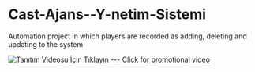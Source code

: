 # Cast-Ajans--Y-netim-Sistemi
Automation project in which players are recorded as adding, deleting and updating to the system

[![Tanıtım Videosu İçin Tıklayın --- Click for promotional video](https://img.youtube.com/vi/YOUTUBE_VIDEO_ID_HERE/0.jpg)](https://www.youtube.com/watch?v=eVReXY55nZU&feature=youtu.be)

